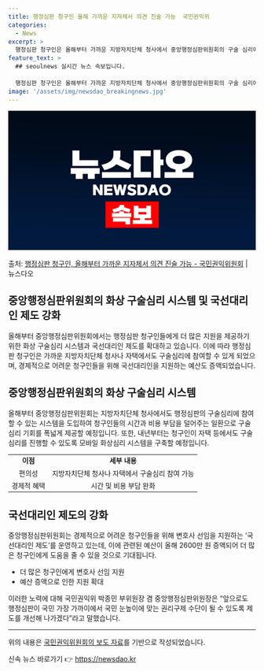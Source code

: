 ```yaml
---
title: 행정심판 청구인 올해 가까운 지자체서 의견 진술 가능  국민권익위
categories:
  - News
excerpt: >
  행정심판 청구인은 올해부터 가까운 지방자치단체 청사에서 중앙행정심판위원회의 구술 심리에 참여할 수 있게 된다…
feature_text: >
  ## seoulnews 실시간 뉴스 속보입니다.

  행정심판 청구인은 올해부터 가까운 지방자치단체 청사에서 중앙행정심판위원회의 구술 심리에 참여할 수 있게 된다…
image: '/assets/img/newsdao_breakingnews.jpg'
---
```


![뉴스다오 속보](/assets/img/newsdao_breakingnews.jpg)

<p>출처: <a href="https://newsdao.kr/2973" rel="dofollow">행정심판 청구인, 올해부터 가까운 지자체서 의견 진술 가능 - 국민권익위원회</a> | 뉴스다오</p>

<h2>중앙행정심판위원회의 화상 구술심리 시스템 및 국선대리인 제도 강화</h2>

<p data-ke-size="size16">올해부터 중앙행정심판위원회에서는 행정심판 청구인들에게 더 많은 지원을 제공하기 위한 화상 구술심리 시스템과 국선대리인 제도를 확대하고 있습니다. 이에 따라 행정심판 청구인은 가까운 지방자치단체 청사나 자택에서도 구술심리에 참여할 수 있게 되었으며, 경제적으로 어려운 청구인들을 위해 국선대리인을 지원하는 예산도 증액되었습니다.</p>

<h2 data-ke-size="size26">중앙행정심판위원회의 화상 구술심리 시스템</h2>

<p data-ke-size="size16">올해부터 중앙행정심판위원회는 지방자치단체 청사에서도 행정심판의 구술심리에 참여할 수 있는 시스템을 도입하여 청구인들의 시간과 비용 부담을 덜어주는 일환으로 구술심리 기회를 폭넓게 제공할 예정입니다. 또한, 내년부터는 청구인이 자택 등에서도 구술심리를 진행할 수 있도록 모바일 화상심리 시스템을 구축할 예정입니다.</p>

<table>
  <tr>
    <td style="text-align: center; height: 17px;"><b>이점</b></td>
    <td style="text-align: center; height: 17px;"><b>세부 내용</b></td>
  </tr>
  <tr>
    <td style="text-align: center; height: 17px;">편의성</td>
    <td style="text-align: center; height: 17px;">지방자치단체 청사나 자택에서 구술심리 참여 가능</td>
  </tr>
  <tr>
    <td style="text-align: center; height: 17px;">경제적 혜택</td>
    <td style="text-align: center; height: 17px;">시간 및 비용 부담 완화</td>
  </tr>
</table>

<h2 data-ke-size="size26">국선대리인 제도의 강화</h2>

<p data-ke-size="size16">중앙행정심판위원회는 경제적으로 어려운 청구인들을 위해 변호사 선임을 지원하는 ‘국선대리인 제도’를 운영하고 있는데, 이에 관련된 예산이 올해 2600만 원 증액되어 더 많은 청구인에게 도움을 줄 수 있을 것으로 기대됩니다.</p>

<ul>
  <li>더 많은 청구인에게 변호사 선임 지원</li>
  <li>예산 증액으로 인한 지원 확대</li>
</ul>

<p data-ke-size="size16">이러한 노력에 대해 국민권익위 박종민 부위원장 겸 중앙행정심판위원장은 “앞으로도 행정심판이 국민 가장 가까이에서 국민 눈높이에 맞는 권리구제 수단이 될 수 있도록 제도를 개선해 나가겠다”라고 말했습니다.</p>

<hr>

<p data-ke-size="size16">위의 내용은 <a href="https://newsdao.kr/2973">국민권익위원회의 보도 자료</a>를 기반으로 작성되었습니다.</p> 

신속 뉴스 바로가기 👉 <a href="https://newsdao.kr" rel="dofollow">https://newsdao.kr</a>


